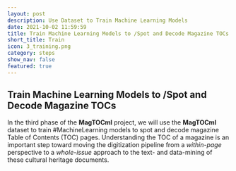 ```yaml
---
layout: post
description: Use Dataset to Train Machine Learning Models
date: 2021-10-02 11:59:59
title: Train Machine Learning Models to /Spot and Decode Magazine TOCs
short_title: Train
icon: 3_training.png
category: steps
show_nav: false
featured: true
---
```

## Train Machine Learning Models to /Spot and Decode Magazine TOCs

In the third phase of the **MagTOCml** project, we will use the **MagTOCml** dataset to train #MachineLearning models to spot and decode magazine Table of Contents (TOC) pages. Understanding the TOC of a magazine is an important step toward moving the digitization pipeline from a _within-page_ perspective to a _whole-issue_ approach to the text- and data-mining of these cultural heritage documents.
